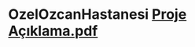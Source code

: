 # OzelOzcanHastanesi [Proje Açıklama.pdf](https://github.com/Muhammedcan16/OzelOzcanHastanesi/files/8234125/Proje.Aciklama.pdf)
